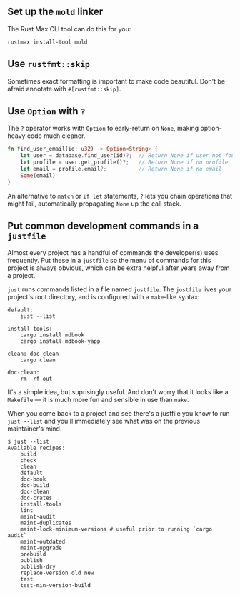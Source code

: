 ## Set up the `mold` linker

The Rust Max CLI tool can do this for you:

`rustmax install-tool mold`


## Use `rustfmt::skip`

Sometimes exact formatting is important to make code beautiful.
Don't be afraid annotate with `#[rustfmt::skip]`.


## Use `Option` with `?`

The `?` operator works with `Option` to early-return on `None`,
making option-heavy code much cleaner.

```rust
fn find_user_email(id: u32) -> Option<String> {
    let user = database.find_user(id)?;  // Return None if user not found
    let profile = user.get_profile()?;   // Return None if no profile
    let email = profile.email?;          // Return None if no email
    Some(email)
}
```

An alternative to `match` or `if let` statements, `?` lets you chain
operations that might fail, automatically propagating `None` up the call stack.


## Put common development commands in a `justfile`

Almost every project has a handful of commands the developer(s)
uses frequently. Put these in a `justfile` so the menu of
commands for this project is always obvious, which
can be extra helpful after years away from a project.

`just` runs commands listed in a file named `justfile`.
The `justfile` lives your project's root directory,
and is configured with a `make`-like syntax:

```just
default:
    just --list

install-tools:
    cargo install mdbook
    cargo install mdbook-yapp

clean: doc-clean
    cargo clean

doc-clean:
    rm -rf out
```

It's a simple idea, but suprisingly useful. And don't worry that it looks like
a `Makefile` &mdash; it is much more fun and sensible in use than `make`.

When you come back to a project and see there's a justfile you
know to run `just --list` and you'll immediately see what
was on the previous maintainer's mind.

```
$ just --list
Available recipes:
    build
    check
    clean
    default
    doc-book
    doc-build
    doc-clean
    doc-crates
    install-tools
    lint
    maint-audit
    maint-duplicates
    maint-lock-minimum-versions # useful prior to running `cargo audit`
    maint-outdated
    maint-upgrade
    prebuild
    publish
    publish-dry
    replace-version old new
    test
    test-min-version-build
```
